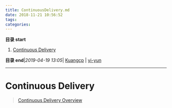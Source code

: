 ```yaml
---
title: ContinuousDelivery.md
date: 2018-11-21 10:56:52
tags: 
categories: 
---
```


**目录 start**
 
1. [Continuous Delivery](#continuous-delivery)

**目录 end**|_2019-04-19 13:05_| [Kuangcp](https://github.com/Kuangcp/Note) | [yi-yun](https://github.com/yi-yun/Memo)
****************************************
# Continuous Delivery
> [Continuous Delivery Overview](https://github.com/mockito/mockito/wiki/Continuous-Delivery-Overview)

